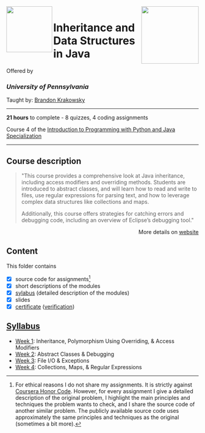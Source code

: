<a href="https://www.coursera.org/learn/java-inheritance-data-structures">
  <img src="/img/Inheritance_and_Data_Structures_in_Java_logo.avif" width="150" align="right">
</a>

<img src="https://upload.wikimedia.org/wikipedia/commons/9/92/UPenn_shield_with_banner.svg" width="120" height="120" align="left">

# Inheritance and Data Structures in Java

Offered by 
### *University of Pennsylvania*

Taught by: [Brandon Krakowsky](https://www.coursera.org/instructor/brandonkrakowsky)

---

**21 hours** to complete - 8 quizzes, 4 coding assignments

Course 4 of the [Introduction to Programming with Python and Java Specialization](../) 

---

## Course description

>"This course provides a comprehensive look at Java inheritance, including access modifiers and overriding methods.  Students are introduced to abstract classes, and will learn how to read and write to files, use regular expressions for parsing text, and how to leverage complex data structures like collections and maps.  
>
>Additionally, this course offers strategies for catching errors and debugging code, including an overview of Eclipse’s debugging tool."

<p align="right">More details on <a href="https://www.coursera.org/learn/java-inheritance-data-structures">website</a></p>

## Content
This folder contains 
- [x] source code for assignments[^1]
- [x] short descriptions of the modules 
- [x] [sylabus](./Inheritance-and-Data-Structures-in-Java---Syllabus.pdf) (detailed description of the modules)
- [x] slides
- [x] [certificate](./Coursera_Certificate_Inheritance_and_Data_Structures_in_Java.pdf) ([verification](https://coursera.org/verify/YDZABT6HBFSH))

## [Syllabus](./Inheritance-and-Data-Structures-in-Java---Syllabus.pdf)
- [Week 1](./Week%201): Inheritance, Polymorphism Using Overriding, & Access Modifiers
- [Week 2](./Week%202): Abstract Classes & Debugging
- [Week 3](./Week%203): File I/O & Exceptions
- [Week 4](./Week%204): Collections, Maps, & Regular Expressions

[^1]: For ethical reasons I do not share my assignments. It is strictly against [Coursera Honor Code](https://www.coursera.support/s/article/209818863-Coursera-Honor-Code?language=en_US). However, for every assignment I give a detailed description of the original problem, I highlight the main principles and techniques the problem wants to check, and I share the source code of another similar problem. The publicly available source code uses approximately the same principles and techniques as the original (sometimes a bit more). 
